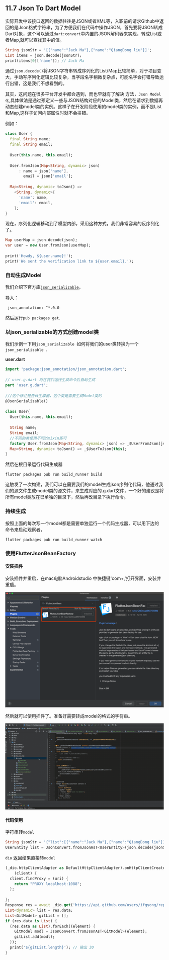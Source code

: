 ## 11.7 Json To Dart Model

实际开发中该接口返回的数据往往是JSON或者XML等，入职前的请求Github中返回的是Json格式字符串，为了方便我们在代码中操作JSON，首先要将JSON转成Dart对象，这个可以通过`dart:convert`中内置的JSON解码器来实现，转成List或者Map,就可以查找其中的值。



```dart
String jsonStr = '[{"name":"Jack Ma"},{"name":"QiangDong liu"}]';
List items = json.decode(jsonStr);
print(items[0]['name']); // Jack Ma

```

通过`json.decode()`将JSON字符串转成序列化的List/Map比较简单，对于项目变大，手动写序列化逻辑比较复杂，当字段名字稍微复杂点，可能名字会打错导致运行出错，这是我们不想看到的。

其实，这问题在很多平台开发中都会遇到，而也早就有了解决 方法，`Json Model 化`,具体做法是通过预定义一些与JSON结构对应的Model类，然后在请求到数据再动态创建model类的实例。这样子在开发阶段使用的model类的实例，而不是List和Map,这样子访问内部属性时就不会拼错。

例如：

```dart
class User {
  final String name;
  final String email;

  User(this.name, this.email);

  User.fromJson(Map<String, dynamic> json)
      : name = json['name'],
        email = json['email'];

  Map<String, dynamic> toJson() =>
    <String, dynamic>{
      'name': name,
      'email': email,
    };
}
```

现在，序列化逻辑移动到了模型内部，采用这种方式，我们非常容易的反序列化了。


```dart
Map userMap = json.decode(json);
var user = new User.fromJson(userMap);

print('Howdy, ${user.name}!');
print('We sent the verification link to ${user.email}.');
```

### 自动生成Model

我们介绍下官方库[`json_serializable`](https://pub.dev/packages/json_serializable)，

导入：

```
 json_annotation: ^*.0.0

```

然后运行`pub packages get`.

### 以json_serializable的方式创建model类

我们示例一下用`json_serializable `如何将我们的user类转换为一个`json_serializable `.

**user.dart**

```dart
import 'package:json_annotation/json_annotation.dart';

// user.g.dart 将在我们运行生成命令后自动生成
part 'user.g.dart';

///这个标注是告诉生成器，这个类是需要生成Model类的
@JsonSerializable()

class User{
  User(this.name, this.email);

  String name;
  String email;
  //不同的类使用不同的mixin即可
  factory User.fromJson(Map<String, dynamic> json) => _$UserFromJson(json);
  Map<String, dynamic> toJson() => _$UserToJson(this);  
}
```

然后在根目录运行代码生成器

```
flutter packages pub run build_runner build

```

这触发了一次构建，我们可以在需要我们的model生成json序列化代码，他通过我们的源文件生成model类的源文件，来生成对应的.g.dart文件，一个好的建议是将所有model类放在已单独的目录下，然后再改目录下执行命令。

### 持续生成

按照上面的每次写一个model都是需要单独运行一个代码生成器，可以用下边的 命令来启动观察者，
```
flutter packages pub run build_runner watch
```

### 使用FlutterJsonBeanFactory

#### 安装插件
安装插件并重启，在mac电脑Androidstudio 中快捷键'com+,'打开界面，安装并重启。

![](../imgs/11.7-1.png)

然后就可以使用插件了。准备好需要转成model的格式的字符串。

![](../imgs/11.7-1.gif)

#### 代码使用

字符串转`model`

```dart
String jsonStr = '{"list":[{"name":"Jack Ma"},{"name":"QiangDong liu"}]}';
UserEntity list = JsonConvert.fromJsonAsT<UserEntity>(json.decode(jsonStr));

```

`dio` 返回结果直接转`model`

```dart
(_dio.httpClientAdapter as DefaultHttpClientAdapter).onHttpClientCreate =
    (client) {
  client.findProxy = (uri) {
    return "PROXY localhost:1088";
  };

};
Response res = await _dio.get('https://api.github.com/users/ifgyong/repos');
List<dynamic> list = res.data;
List<GitModel> gitList = [];
if (res.data is List) {
  (res.data as List).forEach((element) {
    GitModel modl = JsonConvert.fromJsonAsT<GitModel>(element);
    gitList.add(modl);
  });
  print('${gitList.length}'); // 输出 30
}
```




